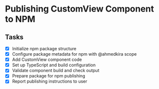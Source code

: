 # Publishing CustomView Component to NPM

## Tasks
- [x] Initialize npm package structure
- [x] Configure package metadata for npm with @ahmedkira scope
- [x] Add CustomView component code
- [x] Set up TypeScript and build configuration
- [x] Validate component build and check output
- [x] Prepare package for npm publishing
- [x] Report publishing instructions to user
